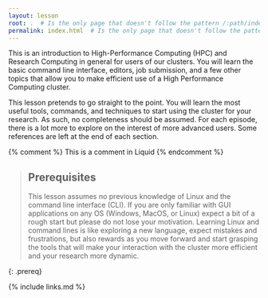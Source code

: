 ```yaml
---
layout: lesson
root: .  # Is the only page that doesn't follow the pattern /:path/index.html
permalink: index.html  # Is the only page that doesn't follow the pattern /:path/index.html
---
```

This is an introduction to High-Performance Computing (HPC) and Research Computing in general for users of our clusters.
You will learn the basic command line interface, editors, job submission, and a few other topics that allow you to make efficient use of a High Performance Computing cluster.

This lesson pretends to go straight to the point. You will learn the most useful tools, commands, and techniques to start using the cluster for your research. As such, no completeness should be assumed. For each episode, there is a lot more to explore on the interest of more advanced users. Some references are left at the end of each section.


<!-- this is an html comment -->

{% comment %} This is a comment in Liquid {% endcomment %}

> ## Prerequisites
>
> This lesson assumes no previous knowledge of Linux and the command line interface (CLI). If you are only familiar with GUI applications on any OS (Windows, MacOS, or Linux) expect a bit of a rough start but please do not lose your motivation. Learning Linux and command lines is like exploring a new language, expect mistakes and frustrations, but also rewards as you move forward and start grasping the tools that will make your interaction with the cluster more efficient and your research more dynamic.
>  
{: .prereq}

{% include links.md %}
